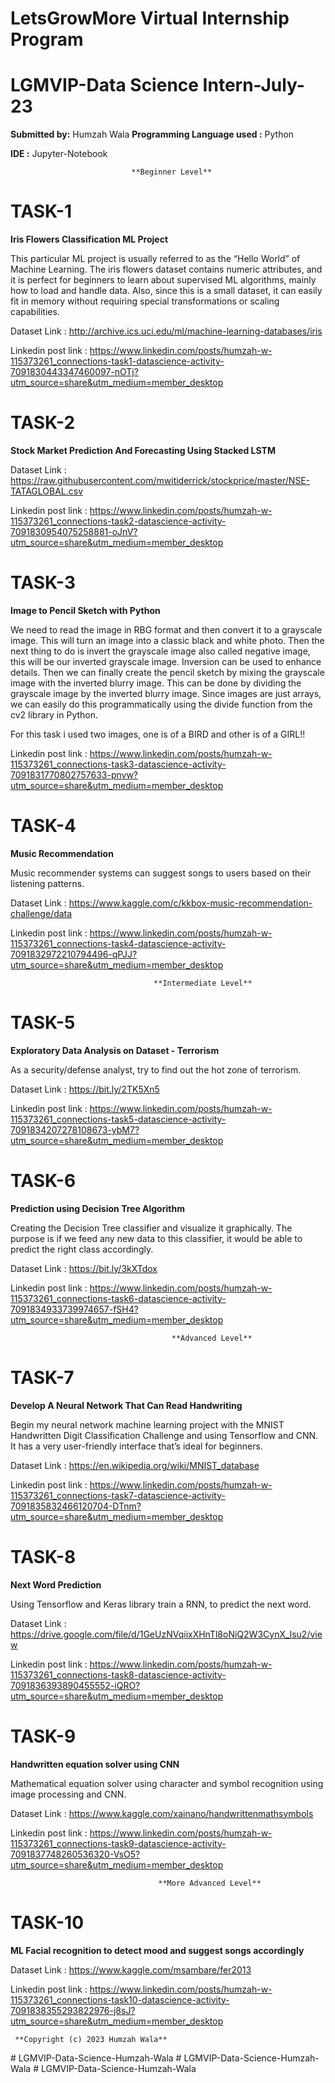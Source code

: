 # LetsGrowMore Virtual Internship Program 
# LGMVIP-Data Science Intern-July-23

**Submitted by:**
Humzah Wala
**Programming Language used :** Python

**IDE :** Jupyter-Notebook


                           
                               **Beginner Level**                      
# TASK-1

**Iris Flowers Classification ML Project**

This particular ML project is usually referred to as the “Hello World” of Machine Learning. The iris flowers dataset contains numeric attributes, and it is perfect for beginners to learn about supervised ML algorithms, mainly how to load and handle data. Also, since this is a small dataset, it can easily fit in memory without requiring special transformations or scaling capabilities.

Dataset Link : http://archive.ics.uci.edu/ml/machine-learning-databases/iris

Linkedin post link : https://www.linkedin.com/posts/humzah-w-115373261_connections-task1-datascience-activity-7091830443347460097-nOTj?utm_source=share&utm_medium=member_desktop


# TASK-2

**Stock Market Prediction And Forecasting Using Stacked LSTM**

Dataset Link : https://raw.githubusercontent.com/mwitiderrick/stockprice/master/NSE-TATAGLOBAL.csv

Linkedin post link : https://www.linkedin.com/posts/humzah-w-115373261_connections-task2-datascience-activity-7091830954075258881-oJnV?utm_source=share&utm_medium=member_desktop


# TASK-3

**Image to Pencil Sketch with Python**

We need to read the image in RBG format and then convert it to a grayscale image. This will turn an image into a classic black and white photo. Then the next thing to do is invert the grayscale image also called negative image, this will be our inverted grayscale image. Inversion can be used to enhance details. Then we can finally create the pencil sketch by mixing the grayscale image with the inverted blurry image. This can be done by dividing the grayscale image by the inverted blurry image. Since images are just arrays, we can easily do this programmatically using the divide function from the cv2 library in Python.

For this task i used two images, one is of a BIRD and other is of a GIRL!!

Linkedin post link : https://www.linkedin.com/posts/humzah-w-115373261_connections-task3-datascience-activity-7091831770802757633-pnvw?utm_source=share&utm_medium=member_desktop


# TASK-4

**Music Recommendation**

Music recommender systems can suggest songs to users based on their listening patterns.

Dataset Link : https://www.kaggle.com/c/kkbox-music-recommendation-challenge/data

Linkedin post link : https://www.linkedin.com/posts/humzah-w-115373261_connections-task4-datascience-activity-7091832972210794496-qPJJ?utm_source=share&utm_medium=member_desktop


                                    **Intermediate Level**    
# TASK-5

**Exploratory Data Analysis on Dataset - Terrorism**

As a security/defense analyst, try to find out the hot zone of terrorism.

Dataset Link :  https://bit.ly/2TK5Xn5

Linkedin post link : https://www.linkedin.com/posts/humzah-w-115373261_connections-task5-datascience-activity-7091834207278108673-ybM7?utm_source=share&utm_medium=member_desktop


# TASK-6

**Prediction using Decision Tree  Algorithm**

Creating the Decision Tree classifier and visualize it graphically. 
The purpose is if we feed any new data to this classifier, it would be able to  predict the right class accordingly.

Dataset Link :   https://bit.ly/3kXTdox

Linkedin post link : https://www.linkedin.com/posts/humzah-w-115373261_connections-task6-datascience-activity-7091834933739974657-fSH4?utm_source=share&utm_medium=member_desktop


                                        **Advanced Level**
# TASK-7

**Develop A Neural Network That Can Read Handwriting**

Begin my neural network machine learning project with the MNIST Handwritten Digit Classification Challenge and using Tensorflow and CNN. It has a very user-friendly interface that’s ideal for beginners.

Dataset Link :   https://en.wikipedia.org/wiki/MNIST_database

Linkedin post link : https://www.linkedin.com/posts/humzah-w-115373261_connections-task7-datascience-activity-7091835832466120704-DTnm?utm_source=share&utm_medium=member_desktop


# TASK-8

**Next Word Prediction**

Using Tensorflow and Keras library train a RNN, to predict the next word.

Dataset Link : https://drive.google.com/file/d/1GeUzNVqiixXHnTl8oNiQ2W3CynX_lsu2/view

Linkedin post link : https://www.linkedin.com/posts/humzah-w-115373261_connections-task8-datascience-activity-7091836393890455552-iQRO?utm_source=share&utm_medium=member_desktop


# TASK-9

**Handwritten equation solver using CNN**

Mathematical equation solver using character and symbol recognition using image processing and CNN. 

Dataset Link : https://www.kaggle.com/xainano/handwrittenmathsymbols 

Linkedin post link : https://www.linkedin.com/posts/humzah-w-115373261_connections-task9-datascience-activity-7091837748260536320-VsO5?utm_source=share&utm_medium=member_desktop


                                     **More Advanced Level**
# TASK-10

**ML Facial recognition to detect mood and suggest songs accordingly**
 

Dataset Link : https://www.kaggle.com/msambare/fer2013

Linkedin post link : https://www.linkedin.com/posts/humzah-w-115373261_connections-task10-datascience-activity-7091838355293822976-j8sJ?utm_source=share&utm_medium=member_desktop


     **Copyright (c) 2023 Humzah Wala**
#   L G M V I P - D a t a - S c i e n c e - H u m z a h - W a l a  
 #   L G M V I P - D a t a - S c i e n c e - H u m z a h - W a l a  
 #   L G M V I P - D a t a - S c i e n c e - H u m z a h - W a l a  
 